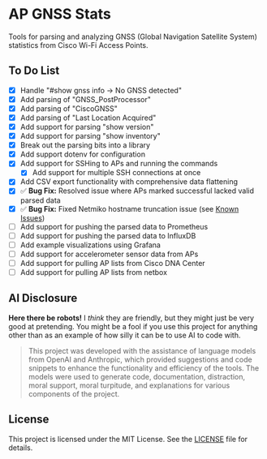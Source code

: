 # AP GNSS Stats

Tools for parsing and analyzing GNSS (Global Navigation Satellite System) statistics from Cisco Wi-Fi Access Points.

## To Do List

- [X] Handle "#show gnss info -> No GNSS detected"
- [X] Add parsing of "GNSS_PostProcessor"
- [X] Add parsing of "CiscoGNSS"
- [X] Add parsing of "Last Location Acquired"
- [X] Add support for parsing "show version"
- [X] Add support for parsing "show inventory"
- [X] Break out the parsing bits into a library
- [X] Add support dotenv for configuration
- [X] Add support for SSHing to APs and running the commands
  - [X] Add support for multiple SSH connections at once
- [X] Add CSV export functionality with comprehensive data flattening
- [X] ✅ **Bug Fix:** Resolved issue where APs marked successful lacked valid parsed data
- [X] ✅ **Bug Fix:** Fixed Netmiko hostname truncation issue (see [Known Issues](docs/KNOWN_ISSUES.md))
- [ ] Add support for pushing the parsed data to Prometheus
- [ ] Add support for pushing the parsed data to InfluxDB
- [ ] Add example visualizations using Grafana
- [ ] Add support for accelerometer sensor data from APs
- [ ] Add support for pulling AP lists from Cisco DNA Center
- [ ] Add support for pulling AP lists from netbox

## AI Disclosure

**Here there be robots!** I *think* they are friendly, but they might just be very good at pretending. You might be a fool if you use this project for anything other than as an example of how silly it can be to use AI to code with.

> This project was developed with the assistance of language models from OpenAI and Anthropic, which provided suggestions and code snippets to enhance the functionality and efficiency of the tools. The models were used to generate code, documentation, distraction, moral support, moral turpitude, and explanations for various components of the project.

## License

This project is licensed under the MIT License. See the [LICENSE](LICENSE) file for details.
